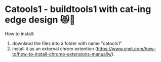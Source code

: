 # Catools1 - buildtools1 with cat-ing edge design 😻🍕

How to install:
1. downlaod the files into a folder with name "catools1"
2. install it as an external chrom extention (https://www.cnet.com/how-to/how-to-install-chrome-extensions-manually/).
